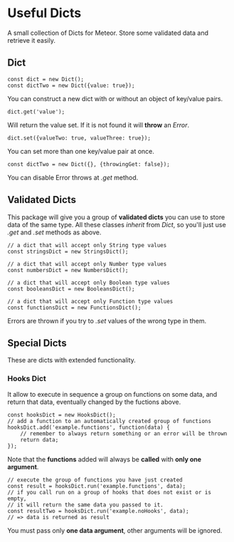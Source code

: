 # Useful Dicts
A small collection of Dicts for Meteor. Store some validated data and retrieve it easily.
## Dict
```
const dict = new Dict();
const dictTwo = new Dict({value: true});
```
You can construct a new dict with or without an object of key/value pairs.
```
dict.get('value');
```
Will return the value set. If it is not found it will **throw** an *Error*.
```
dict.set({valueTwo: true, valueThree: true});
```
You can set more than one key/value pair at once.
```
const dictTwo = new Dict({}, {throwingGet: false});
```
You can disable Error throws at *.get* method.
## Validated Dicts
This package will give you a group of **validated dicts** you can use to store data of the same type. All these classes *inherit* from *Dict*, so you'll just use *.get* and *.set* methods as above.
```
// a dict that will accept only String type values
const stringsDict = new StringsDict();

// a dict that will accept only Number type values
const numbersDict = new NumbersDict();

// a dict that will accept only Boolean type values
const booleansDict = new BooleansDict();

// a dict that will accept only Function type values
const functionsDict = new FunctionsDict();
```
Errors are thrown if you try to *.set* values of the wrong type in them.
## Special Dicts
These are dicts with extended functionality.
### Hooks Dict
It allow to execute in sequence a group on functions on some data, and return that data, eventually changed by the fuctions above.
```
const hooksDict = new HooksDict();
// add a function to an automatically created group of functions
hooksDict.add('example.functions', function(data) {
	// remember to always return something or an error will be thrown
	return data;
});
```
Note that the **functions** added will always be **called** with **only one argument**.
```
// execute the group of functions you have just created
const result = hooksDict.run('example.functions', data);
// if you call run on a group of hooks that does not exist or is empty,
// it will return the same data you passed to it.
const resultTwo = hooksDict.run('example.noHooks', data);
// => data is returned as result
```
You must pass only **one data argument**, other arguments will be ignored.
